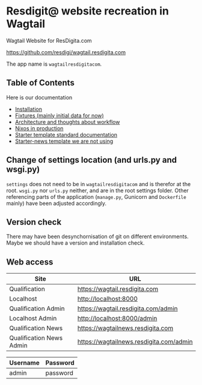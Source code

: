 # Resdigit@ website recreation in Wagtail

Wagtail Website for ResDigita.com

https://github.com/resdigi/wagtail.resdigita.com

The app name is `wagtailresdigitacom`. 



## Table of Contents

Here is our documentation

  - [Installation](./doc/installation.md)
  - [Fixtures (mainly initial data for now)](./doc/fixtures.md)
  - [Architecture and thoughts about workflow](./doc/architecture.md)
  - [Nixos in production](./doc/nixos.md)
  - [Starter template standard documentation](./doc/starter.md)
  - [Starter-news template we are not using](./doc/starter-news.md)

## Change of settings location (and urls.py and wsgi.py)

`settings` does not need to be in `wagtailresdigitacom` and is therefor at the root. `wsgi.py` nor `urls.py` neither, and are in the root settings folder. Other referencing parts of the application (`manage.py`, Gunicorn and `Dockerfile` mainly) have been adjusted accordingly.

## Version check

There may have been desynchornisation of git on different environments. Maybe we should have a version and installation check. 

## Web access

| Site | URL |
| ---  | --- |
| Qualification | <https://wagtail.resdigita.com> |
| Localhost | <http://localhost:8000> |
| Qualification Admin | <https://wagtail.resdigita.com/admin> |
| Localhost Admin | <http://localhost:8000/admin> |
| Qualification News | <https://wagtailnews.resdigita.com> |
| Qualification News Admin | <https://wagtailnews.resdigita.com/admin> |

| Username | Password |
| ---  | --- |
| admin | password |